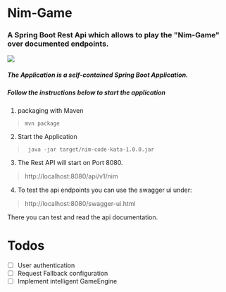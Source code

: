 # Nim-Game

### A Spring Boot Rest Api which allows to play the "Nim-Game" over documented endpoints. 
![](https://store-images.s-microsoft.com/image/apps.24959.9007199266387342.1e7b212b-6961-4164-a21d-6e150325c012.d6b20ea3-c7ec-4580-8371-926ed2afcdf2?w=100&h=100&q=60)


##### The Application is a *self-contained* Spring Boot Application.  

##### Follow the instructions below to start the application

1. packaging with Maven

>  ```mvn package```

2. Start the Application

> ``` java -jar target/nim-code-kata-1.0.0.jar```


3. The Rest API will start on Port 8080.

> http://localhost:8080/api/v1/nim

4. To test the api endpoints you can use the swagger ui under:  

> http://localhost:8080/swagger-ui.html

There you can test and read the api documentation.

# Todos

- [ ] User authentication
- [ ] Request Fallback configuration
- [ ] Implement intelligent GameEngine